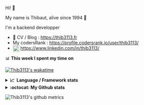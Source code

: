 Hi! 👋

My name is Thibaut, alive since 1994 🍷

I'm a backend developper

-   📝 CV / Blog : https://thib3113.fr
-   My codersRank : https://profile.codersrank.io/user/thib3113/
-   <a href="https://www.linkedin.com/in/thib3113/"><img align="left" alt="Thib3113's Linkedin" width="21px" src="https://img.icons8.com/color/48/linkedin.png" /></a> https://www.linkedin.com/in/thib3113/

📊 **This week I spent my time on**

[![Thib3113's wakatime](https://github-readme-stats.vercel.app/api/wakatime?username=thib3113&layout=default&theme=dracula&langs_count=6&hide_title=true&hide_border=true)](https://wakatime.com/@thib3113)

<details>
  <summary><b>📈&nbsp;&nbsp;Language&nbsp;/&nbsp;Framework stats</b></summary>
  <br/>  
  <a href='https://profile.codersrank.io/user/thib3113/'>
  <img src='http://cr-skills-chart-widget.azurewebsites.net/api/api?username=thib3113&padding=30&skills=php,batchfile,javascript,less,mysql,reactjs,scss,shell,typescript,vue'>
  </a>
</details>

<details>
  <summary><b>:octocat: My Github stats</b></summary>
  <br/>  
  
  <img src="https://github-readme-stats.vercel.app/api?username=thib3113&theme=dracula&show_icons=true&" alt="Thib3113's GitHub stats" />

<!--START_SECTION:activity-->

1. 💪 Opened PR [#28](https://github.com/thib3113/node-crowdsec/pull/28) in [thib3113/node-crowdsec](https://github.com/thib3113/node-crowdsec)
2. 🚀 Published release [crowdsec-http-middleware/v0.0.4](https://github.com/thib3113/node-crowdsec/releases/tag/crowdsec-http-middleware/v0.0.4) in [thib3113/node-crowdsec](https://github.com/thib3113/node-crowdsec)
3. 🚀 Published release [crowdsec-client/v0.1.2](https://github.com/thib3113/node-crowdsec/releases/tag/crowdsec-client/v0.1.2) in [thib3113/node-crowdsec](https://github.com/thib3113/node-crowdsec)
4. 🚀 Published release [crowdsec-client-scenarios/v0.0.8](https://github.com/thib3113/node-crowdsec/releases/tag/crowdsec-client-scenarios/v0.0.8) in [thib3113/node-crowdsec](https://github.com/thib3113/node-crowdsec)
5. 🎉 Merged PR [#27](https://github.com/thib3113/node-crowdsec/pull/27) in [thib3113/node-crowdsec](https://github.com/thib3113/node-crowdsec)
 <!--END_SECTION:activity-->

</details>

![Thib3113's github metrics](https://gist.githubusercontent.com/thib3113/83a96e16f8bca103f1b0e376186c66ec/raw/github-metrics.svg)
